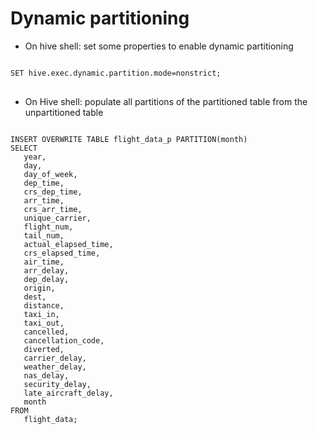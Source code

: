 Dynamic partitioning
====================
* On hive shell: set some properties to enable dynamic partitioning

<pre>
<code>
SET hive.exec.dynamic.partition.mode=nonstrict;
</code>
</pre>

* On Hive shell: populate all partitions of the partitioned table from the unpartitioned table

<pre>
<code>
INSERT OVERWRITE TABLE flight_data_p PARTITION(month)
SELECT
   year,
   day,
   day_of_week,
   dep_time,
   crs_dep_time,
   arr_time,
   crs_arr_time,
   unique_carrier,
   flight_num,
   tail_num,
   actual_elapsed_time,
   crs_elapsed_time,
   air_time,
   arr_delay,
   dep_delay,
   origin,
   dest,
   distance,
   taxi_in,
   taxi_out,
   cancelled,
   cancellation_code,
   diverted,
   carrier_delay,
   weather_delay,
   nas_delay,
   security_delay,
   late_aircraft_delay,
   month
FROM
   flight_data;
</pre>
</code>
